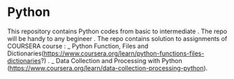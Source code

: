 # Python
This repository contains Python codes from basic to intermediate .
The repo will be handy to any begineer .
The repo contains solution to assignments of COURSERA course :
_ Python Function, Files and Dictionaries(https://www.coursera.org/learn/python-functions-files-dictionaries?) . 
_ Data Collection and Processing with Python (https://www.coursera.org/learn/data-collection-processing-python).
